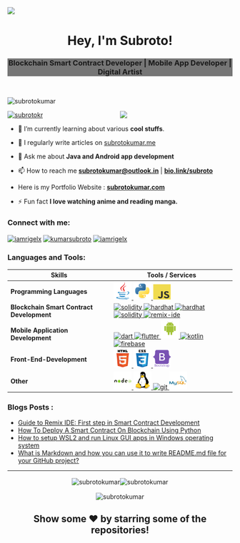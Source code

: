 ![](https://cdn.discordapp.com/attachments/714398127662039080/953245066191831040/Hello_my_name_is_Subroto._Nice_to_meet_you..png)

<h1 align="center"> Hey, I'm Subroto! </h1>

<h3 align="center" style="background:#767676;"> Blockchain Smart Contract Developer | Mobile App Developer | Digital Artist </h3>
<br>
<p align="left"> <img src="https://komarev.com/ghpvc/?username=subrotokumar&label=Profile%20views&color=0e75b6&style=flat" alt="subrotokumar" /> </p>

<p align="right"> <img align="right" width="50%" src="https://cdn.discordapp.com/attachments/714398127662039080/980524842669449226/giphy.webp" /> </p>   

<p align="left"> <a href="https://twitter.com/subrotokr" target="blank"><img src="https://img.shields.io/twitter/follow/subrotokr?logo=twitter&style=for-the-badge" alt="subrotokr" /></a> </p>  

- 🌱 I’m currently learning about various **cool stuffs**.

- 📝 I regularly write articles on [subrotokumar.me](https://subrotokumar.me)

- 💬 Ask me about **Java and Android app development**

- 📫 How to reach me **subrotokumar@outlook.in** | [**bio.link/subroto**](https://bio.link/subroto)
- Here is my Portfolio Website : [**subrotokumar.com**](https://subrotokumar.com)

- ⚡ Fun fact **I love watching anime and reading manga.**

  
<h3 align="left">Connect with me:</h3>
<p align="left">
<a href="https://twitter.com/iamrigelx" target="blank"><img align="center" src="https://raw.githubusercontent.com/rahuldkjain/github-profile-readme-generator/master/src/images/icons/Social/twitter.svg" alt="iamrigelx" height="30" width="40" /></a>
<a href="https://linkedin.com/in/kumarsubroto" target="blank"><img align="center" src="https://raw.githubusercontent.com/rahuldkjain/github-profile-readme-generator/master/src/images/icons/Social/linked-in-alt.svg" alt="kumarsubroto" height="30" width="40" /></a>
<a href="https://instagram.com/iamrigelx" target="blank"><img align="center" src="https://raw.githubusercontent.com/rahuldkjain/github-profile-readme-generator/master/src/images/icons/Social/instagram.svg" alt="iamrigelx" height="30" width="40" /></a>

  <!-- <a href="https://dev.to/subrotokumar" target="blank"><img align="center" src="https://raw.githubusercontent.com/rahuldkjain/github-profile-readme-generator/master/src/images/icons/Social/devto.svg" alt="subroto" height="30" width="40" /></a> -->
<!-- <a href="https://medium.com/@morax" target="blank"><img align="center" src="https://raw.githubusercontent.com/rahuldkjain/github-profile-readme-generator/master/src/images/icons/Social/medium.svg" alt="@morax" height="30" width="40" /></a>   -->


</p>

<h3 align="left">Languages and Tools:</h3>
<p align="left">

<!-- - ### Programming Language

    <a href="https://www.java.com" target="_blank" rel="noreferrer"> <img src="https://raw.githubusercontent.com/devicons/devicon/master/icons/java/java-original.svg" alt="java" width="40" height="40"/> </a><a href="https://www.python.org" target="_blank" rel="noreferrer"> <img src="https://raw.githubusercontent.com/devicons/devicon/master/icons/python/python-original.svg" alt="python" width="40" height="40"/> </a>
    <a href="https://developer.mozilla.org/en-US/docs/Web/JavaScript" target="_blank" rel="noreferrer"> <img src="https://raw.githubusercontent.com/devicons/devicon/master/icons/javascript/javascript-original.svg" alt="javascript" width="40" height="40"/> </a> 
    <a href="https://dart.dev" target="_blank" rel="noreferrer"> <img src="https://www.vectorlogo.zone/logos/dartlang/dartlang-icon.svg" alt="dart" width="40" height="40"/> </a> 

- ### Blockchain Smart Contract Development
  <a href="https://hardhat.org/" target="_blank" rel="noreferrer"> <img src="https://cryptologos.cc/logos/ethereum-eth-logo.svg?v=022" alt="hardhat" width="40" height="40"/> </a>
  <a href="https://hardhat.org/" target="_blank" rel="noreferrer"> <img src="https://seeklogo.com/images/H/hardhat-logo-888739EBB4-seeklogo.com.png" alt="hardhat" width="40" height="35"/> </a>
  <a href="https://docs.soliditylang.org/" target="_blank" rel="noreferrer"> <img src="https://docs.soliditylang.org/en/v0.8.15/_static/logo.svg" alt="solidity" width="40" height="40"/> </a>
  <a href="https://eth-brownie.readthedocs.io/en/stable/" target="_blank" rel="noreferrer"> <img src="https://avatars.githubusercontent.com/u/55654090?s=280&v=4" alt="solidity" width="40" height="40"/> </a>
  

- ### Mobile Application Development

   <a href="https://dart.dev" target="_blank" rel="noreferrer"> <img src="https://www.vectorlogo.zone/logos/dartlang/dartlang-icon.svg" alt="dart" width="40" height="40"/> </a> 
   <a href="https://flutter.dev" target="_blank" rel="noreferrer"> <img src="https://www.vectorlogo.zone/logos/flutterio/flutterio-icon.svg" alt="flutter" width="40" height="40"/> </a>
   <a href="https://developer.android.com" target="_blank" rel="noreferrer"> <img src="https://raw.githubusercontent.com/devicons/devicon/master/icons/android/android-original-wordmark.svg" alt="android" width="40" height="40"/> </a> 
   <a href="https://kotlinlang.org" target="_blank" rel="noreferrer"> <img src="https://www.vectorlogo.zone/logos/kotlinlang/kotlinlang-icon.svg" alt="kotlin" width="40" height="40"/> </a>
   <a href="https://firebase.google.com/" target="_blank" rel="noreferrer"> <img src="https://www.vectorlogo.zone/logos/firebase/firebase-icon.svg" alt="firebase" width="40" height="40"/> </a> 
  
- ### Front-End:
  <a href="https://www.w3.org/html/" target="_blank" rel="noreferrer"> <img src="https://raw.githubusercontent.com/devicons/devicon/master/icons/html5/html5-original-wordmark.svg" alt="html5" width="40" height="40"/> </a>
  <a href="https://www.w3schools.com/css/" target="_blank" rel="noreferrer"> <img src="https://raw.githubusercontent.com/devicons/devicon/master/icons/css3/css3-original-wordmark.svg" alt="css3" width="40" height="40"/> </a>
  <a href="https://getbootstrap.com" target="_blank" rel="noreferrer"> <img src="https://raw.githubusercontent.com/devicons/devicon/master/icons/bootstrap/bootstrap-plain-wordmark.svg" alt="bootstrap" width="40" height="40"/> </a> 

- ### Other Tools:
  <a href="https://nodejs.org" target="_blank" rel="noreferrer"> <img src="https://raw.githubusercontent.com/devicons/devicon/master/icons/nodejs/nodejs-original-wordmark.svg" alt="nodejs" width="40" height="40"/> </a>
  <a href="https://www.linux.org/" target="_blank" rel="noreferrer"> <img src="https://raw.githubusercontent.com/devicons/devicon/master/icons/linux/linux-original.svg" alt="linux" width="40" height="40"/> </a>
  <a href="https://git-scm.com/" target="_blank" rel="noreferrer"> <img src="https://www.vectorlogo.zone/logos/git-scm/git-scm-icon.svg" alt="git" width="40" height="40"/> </a> 
  <a href="https://www.mysql.com/" target="_blank" rel="noreferrer"> <img src="https://raw.githubusercontent.com/devicons/devicon/master/icons/mysql/mysql-original-wordmark.svg" alt="mysql" width="40" height="40"/> </a> -->

Skills | Tools / Services  
  -|-  
**Programming Languages** | <a href="https://www.java.com" target="_blank" rel="noreferrer"> <img src="https://raw.githubusercontent.com/devicons/devicon/master/icons/java/java-original.svg" alt="java" width="40" height="40"/> </a><a href="https://www.python.org" target="_blank" rel="noreferrer"> <img src="https://raw.githubusercontent.com/devicons/devicon/master/icons/python/python-original.svg" alt="python" width="40" height="40"/> </a><a href="https://developer.mozilla.org/en-US/docs/Web/JavaScript" target="_blank" rel="noreferrer"> <img src="https://raw.githubusercontent.com/devicons/devicon/master/icons/javascript/javascript-original.svg" alt="javascript" width="40" height="35"/> </a>
**Blockchain Smart Contract Development** | <a href="https://docs.soliditylang.org/" target="_blank" rel="noreferrer"> <img src="https://iconape.com/wp-content/png_logo_vector/solidity.png" alt="solidity" width="40" height="35"/><a href="" target="_blank" rel="noreferrer"> <img src="https://cryptologos.cc/logos/ethereum-eth-logo.svg?v=022" alt="hardhat" width="40" height="40"/> </a> <a href="https://hardhat.org/" target="_blank" rel="noreferrer"> <img src="https://seeklogo.com/images/H/hardhat-logo-888739EBB4-seeklogo.com.png" alt="hardhat" width="40" height="35"/> </a>  </a> <a href="https://eth-brownie.readthedocs.io/en/stable/" target="_blank" rel="noreferrer"> <img src="https://avatars.githubusercontent.com/u/55654090?s=280&v=4" alt="solidity" width="40" height="40"/> </a><a href="https://remix.ethereum.org/" target="_blank" rel="noreferrer"> <img src="https://encrypted-tbn0.gstatic.com/images?q=tbn:ANd9GcTqGrBd3YQanc0i-gFyqRPBIO7UEi1b-uBZaw&usqp=CAU" alt="remix-ide" width="40" height="40" /> </a>
**Mobile Application Development** | <a href="https://dart.dev" target="_blank" rel="noreferrer"> <img src="https://www.vectorlogo.zone/logos/dartlang/dartlang-icon.svg" alt="dart" width="40" height="40"/> </a> <a href="https://flutter.dev" target="_blank" rel="noreferrer"> <img src="https://www.vectorlogo.zone/logos/flutterio/flutterio-icon.svg" alt="flutter" width="40" height="40"/> </a> <a href="https://developer.android.com" target="_blank" rel="noreferrer"> <img src="https://raw.githubusercontent.com/devicons/devicon/master/icons/android/android-original-wordmark.svg" alt="android" width="40" height="40"/> </a> <a href="https://kotlinlang.org" target="_blank" rel="noreferrer"> <img src="https://www.vectorlogo.zone/logos/kotlinlang/kotlinlang-icon.svg" alt="kotlin" width="40" height="40"/> </a><a href="https://firebase.google.com/" target="_blank" rel="noreferrer"> <img src="https://www.vectorlogo.zone/logos/firebase/firebase-icon.svg" alt="firebase" width="40" height="40"/> </a> 
**Front-End-Development**| <a href="https://www.w3.org/html/" target="_blank" rel="noreferrer"> <img src="https://raw.githubusercontent.com/devicons/devicon/master/icons/html5/html5-original-wordmark.svg" alt="html5" width="40" height="40"/> </a> <a href="https://www.w3schools.com/css/" target="_blank" rel="noreferrer"> <img src="https://raw.githubusercontent.com/devicons/devicon/master/icons/css3/css3-original-wordmark.svg" alt="css3" width="40" height="40"/> </a> <a href="https://getbootstrap.com" target="_blank" rel="noreferrer"> <img src="https://raw.githubusercontent.com/devicons/devicon/master/icons/bootstrap/bootstrap-plain-wordmark.svg" alt="bootstrap" width="40" height="40"/> </a>
**Other**| <a href="https://nodejs.org" target="_blank" rel="noreferrer"> <img src="https://raw.githubusercontent.com/devicons/devicon/master/icons/nodejs/nodejs-original-wordmark.svg" alt="nodejs" width="40" height="40"/> </a> <a href="https://www.linux.org/" target="_blank" rel="noreferrer"> <img src="https://raw.githubusercontent.com/devicons/devicon/master/icons/linux/linux-original.svg" alt="linux" width="40" height="40"/> </a> <a href="https://git-scm.com/" target="_blank" rel="noreferrer"> <img src="https://www.vectorlogo.zone/logos/git-scm/git-scm-icon.svg" alt="git" width="40" height="40"/> </a> <a href="https://www.mysql.com/" target="_blank" rel="noreferrer"> <img src="https://raw.githubusercontent.com/devicons/devicon/master/icons/mysql/mysql-original-wordmark.svg" alt="mysql" width="40" height="40"/> </a>


<!-- <h3 align="left">Support:</h3>
<p><a href="https://www.buymeacoffee.com/subroto"> <img align="left" src="https://cdn.buymeacoffee.com/buttons/v2/default-yellow.png" height="50" width="210" alt="subroto" /></a></p> -->

### Blogs Posts :
<!-- BLOG-POST-LIST:START -->
- [Guide to Remix IDE: First step in Smart Contract Development](https://subrotokumar.me/guide-to-remix-ide)
- [How To Deploy A Smart Contract On Blockchain Using Python](https://subrotokumar.me/how-to-deploy-a-smart-contract-on-blockchain-using-python)
- [How to setup WSL2 and run Linux GUI apps in Windows operating system](https://subrotokumar.me/how-to-setup-wsl2-and-run-linux-gui-apps-in-windows-operating-system-1)
- [What is Markdown and how you can use it to write README.md file for your GitHub project?](https://subrotokumar.me/what-is-markdown-and-how-you-can-use-it-to-write-readmemd-file-for-your-github-project)
<!-- BLOG-POST-LIST:END -->  
---
<p align="center">
<img align="center" width="43%" src="https://github-readme-stats.vercel.app/api/top-langs?username=subrotokumar&show_icons=true&locale=en&layout=compact" alt="subrotokumar" /><img align="center" width="51%" src="https://github-readme-streak-stats.herokuapp.com/?user=subrotokumar"  alt="subrotokumar" />
</p>
<p align="center">
<img align="center" width="70%" src="https://github-readme-stats.vercel.app/api?username=subrotokumar&show_icons=true&locale=en" alt="subrotokumar" />
</p>
<h2 align="center"> Show some ❤️ by starring some of the repositories! </h2>
